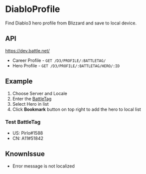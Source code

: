 # DiabloProfile
Find Diablo3 hero profile from Blizzard and save to local device.
## API
https://dev.battle.net/
- Career Profile - `GET /D3/PROFILE/:BATTLETAG/`
- Hero Profile - `GET /D3/PROFILE/:BATTLETAG/HERO/:ID`
## Example
1. Choose Server and Locale
2. Enter the [BattleTag](http://us.battle.net/en/battletag/)
3. Select Hero in list
4. Click **Bookmark** button on top right to add the hero to local list

### Test BattleTag
 - US: Pirlo#1588
 - CN: A11#51842
## KnownIssue
- Error message is not localized